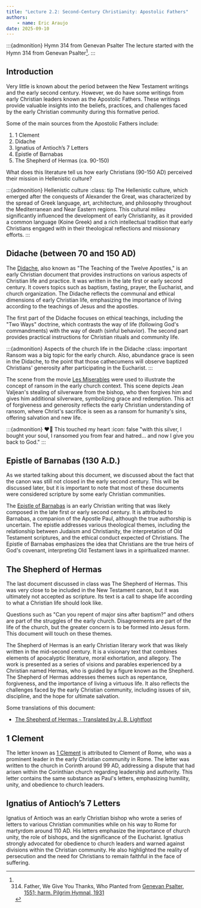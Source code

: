 ```yaml
---
title: "Lecture 2.2: Second-Century Christianity: Apostolic Fathers"
authors:
    - name: Eric Araujo
date: 2025-09-10
---
```


:::{admonition} Hymn 314 from Genevan Psalter
The lecture started with the Hymn 314 from Genevan Psalter[^1].
:::

[^1]: 314. Father, We Give You Thanks, Who Planted from [Genevan Psalter, 1551; harm. Pilgrim Hymnal, 1931](https://hymnary.org/hymn/PsH/314)

## Introduction

Very little is known about the period between the New Testament writings and the early second century. However, we do have some writings from early Christian leaders known as the Apostolic Fathers. These writings provide valuable insights into the beliefs, practices, and challenges faced by the early Christian community during this formative period.

Some of the main sources from the Apostolic Fathers include:

1. 1 Clement
2. Didache
3. Ignatius of Antioch’s 7 Letters
4. Epistle of Barnabas
5. The Shepherd of Hermas (ca. 90-150)

What does this literature tell us how early Christians (90-150 AD) perceived their mission in Hellenistic culture?

:::{admonition} Hellenistic culture
:class: tip
The Hellenistic culture, which emerged after the conquests of Alexander the Great, was characterized by the spread of Greek language, art, architecture, and philosophy throughout the Mediterranean and Near Eastern regions. This cultural milieu significantly influenced the development of early Christianity, as it provided a common language (Koine Greek) and a rich intellectual tradition that early Christians engaged with in their theological reflections and missionary efforts.
:::

## Didache (between 70 and 150 AD)

The [Didache](https://www.ccel.org/ccel/richardson/fathers.viii.i.iii.html), also known as "The Teaching of the Twelve Apostles," is an early Christian document that provides instructions on various aspects of Christian life and practice. It was written in the late first or early second century. It covers topics such as baptism, fasting, prayer, the Eucharist, and church organization. The Didache reflects the communal and ethical dimensions of early Christian life, emphasizing the importance of living according to the teachings of Jesus and the apostles.

The first part of the Didache focuses on ethical teachings, including the "Two Ways" doctrine, which contrasts the way of life (following God's commandments) with the way of death (sinful behavior). The second part provides practical instructions for Christian rituals and community life.

:::{admonition} Aspects of the church life in the Didache
:class: important
Ransom was a big topic for the early church. Also, abundance grace is seen in the Didache, to the point that those cathecumens will observe baptized Christians' generosity after participating in the Eucharist.
:::

The scene from the movie [Les Miserables](https://www.youtube.com/watch?v=wF3FX43F-7Y) were used to illustrate the concept of ransom in the early church context. This scene depicts Jean Valjean's stealing of silverware from the bishop, who then forgives him and gives him additional silverware, symbolizing grace and redemption. This act of forgiveness and generosity reflects the early Christian understanding of ransom, where Christ's sacrifice is seen as a ransom for humanity's sins, offering salvation and new life.

:::{admonition} ❤️‍🔥 This touched my heart
:icon: false
"with this silver, I bought your soul, I ransomed you from fear and hatred... and now I give you back to God."
:::

## Epistle of Barnabas (130 A.D.)

As we started talking about this document, we discussed about the fact that the canon was still not closed in the early second century. This will be discussed later, but it is important to note that most of these documents were considered scripture by some early Christian communities.

The [Epistle of Barnabas](https://ccel.org/ccel/schaff/anf01.vi.html) is an early Christian writing that was likely composed in the late first or early second century. It is attributed to Barnabas, a companion of the Apostle Paul, although the true authorship is uncertain. The epistle addresses various theological themes, including the relationship between Judaism and Christianity, the interpretation of Old Testament scriptures, and the ethical conduct expected of Christians. The Epistle of Barnabas emphasizes the idea that Christians are the true heirs of God's covenant, interpreting Old Testament laws in a spiritualized manner.


## The Shepherd of Hermas

The last document discussed in class was The Shepherd of Hermas. This was very close to be included in the New Testament canon, but it was ultimately not accepted as scripture. Its text is a call to shape life according to what a Christian life should look like.

Questions such as "Can you repent of major sins after baptism?" and others are part of the struggles of the early church. Disagreements are part of the life of the church, but the greater concern is to be formed into Jesus form. This document will touch on these themes.

The Shepherd of Hermas is an early Christian literary work that was likely written in the mid-second century. It is a visionary text that combines elements of apocalyptic literature, moral exhortation, and allegory. The work is presented as a series of visions and parables experienced by a Christian named Hermas, who is guided by a figure known as the Shepherd. The Shepherd of Hermas addresses themes such as repentance, forgiveness, and the importance of living a virtuous life. It also reflects the challenges faced by the early Christian community, including issues of sin, discipline, and the hope for ultimate salvation.

Some translations of this document:

- [The Shepherd of Hermas - Translated by J. B. Lightfoot](https://www.earlychristianwritings.com/text/shepherd-lightfoot.html)

## 1 Clement

The letter known as [1 Clement](https://ccel.org/ccel/clement_rome/first_epistle_to_the_corinthians/anf01.ii.html) is attributed to Clement of Rome, who was a prominent leader in the early Christian community in Rome. The letter was written to the church in Corinth around 99 AD, addressing a dispute that had arisen within the Corinthian church regarding leadership and authority. This letter contains the same substance as Paul's letters, emphasizing humility, unity, and obedience to church leaders.

## Ignatius of Antioch’s 7 Letters

Ignatius of Antioch was an early Christian bishop who wrote a series of letters to various Christian communities while on his way to Rome for martyrdom around 110 AD. His letters emphasize the importance of church unity, the role of bishops, and the significance of the Eucharist. Ignatius strongly advocated for obedience to church leaders and warned against divisions within the Christian community. He also highlighted the reality of persecution and the need for Christians to remain faithful in the face of suffering.


